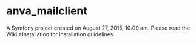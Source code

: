anva_mailclient
===============

A Symfony project created on August 27, 2015, 10:09 am.
Please read the Wiki >Installation for installation guidelines

